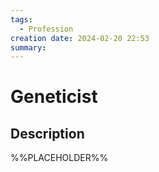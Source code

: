 ```yaml
---
tags:
  - Profession
creation date: 2024-02-20 22:53
summary:
---
```

# Geneticist

## Description

%%PLACEHOLDER%%
